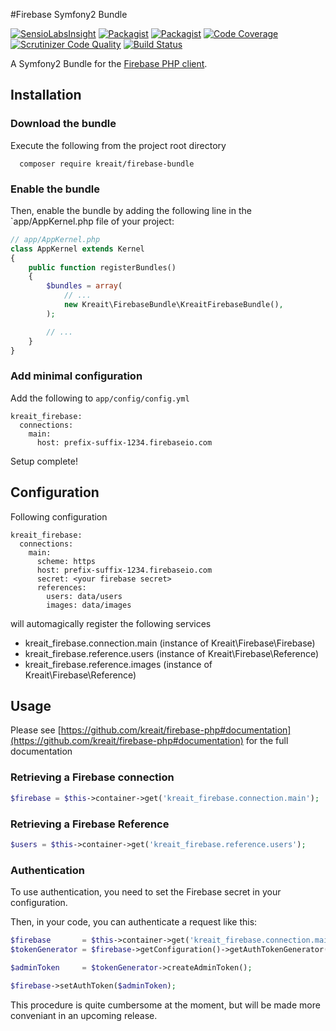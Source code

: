 #Firebase Symfony2 Bundle

[![SensioLabsInsight](https://insight.sensiolabs.com/projects/8d6e529b-ec74-4bfb-8892-4ef1e21a76f0/mini.png)](https://insight.sensiolabs.com/projects/8d6e529b-ec74-4bfb-8892-4ef1e21a76f0)
[![Packagist](https://img.shields.io/packagist/v/kreait/firebase-bundle.svg?style=flat-square)](https://packagist.org/packages/kreait/firebase-bundle)
[![Packagist](https://img.shields.io/packagist/l/kreait/firebase-bundle.svg?style=flat-square)](https://github.com/kreait/firebase-bundle/blob/master/LICENSE)
[![Code Coverage](https://scrutinizer-ci.com/g/kreait/firebase-bundle/badges/coverage.png?b=master)](https://scrutinizer-ci.com/g/kreait/firebase-bundle/?branch=master)
[![Scrutinizer Code Quality](https://scrutinizer-ci.com/g/kreait/firebase-bundle/badges/quality-score.png?b=master)](https://scrutinizer-ci.com/g/kreait/firebase-bundle/?branch=master)
[![Build Status](https://travis-ci.org/kreait/firebase-bundle.svg?branch=master)](https://travis-ci.org/kreait/firebase-bundle)

A Symfony2 Bundle for the [Firebase PHP client](https://github.com/kreait/firebase-php).

## Installation

### Download the bundle

Execute the following from the project root directory

```
  composer require kreait/firebase-bundle
```

### Enable the bundle

Then, enable the bundle by adding the following line in the `app/AppKernel.php file of your project:

```php
// app/AppKernel.php
class AppKernel extends Kernel
{
    public function registerBundles()
    {
        $bundles = array(
            // ...
            new Kreait\FirebaseBundle\KreaitFirebaseBundle(),
        );

        // ...
    }
}
```

### Add minimal configuration

Add the following to `app/config/config.yml`

```
kreait_firebase:
  connections:
    main:
      host: prefix-suffix-1234.firebaseio.com
```

Setup complete!

## Configuration

Following configuration

```
kreait_firebase:
  connections:
    main:
      scheme: https
      host: prefix-suffix-1234.firebaseio.com
      secret: <your firebase secret>
      references:
        users: data/users
        images: data/images
```

will automagically register the following services 

  - kreait_firebase.connection.main (instance of Kreait\Firebase\Firebase)
  - kreait_firebase.reference.users (instance of Kreait\Firebase\Reference)
  - kreait_firebase.reference.images (instance of Kreait\Firebase\Reference)


## Usage

Please see [https://github.com/kreait/firebase-php#documentation](https://github.com/kreait/firebase-php#documentation)
for the full documentation

### Retrieving a Firebase connection

```php
$firebase = $this->container->get('kreait_firebase.connection.main');
```

### Retrieving a Firebase Reference

```php
$users = $this->container->get('kreait_firebase.reference.users');
```

### Authentication

To use authentication, you need to set the Firebase secret in your configuration.

Then, in your code, you can authenticate a request like this:

```php
$firebase       = $this->container->get('kreait_firebase.connection.main');
$tokenGenerator = $firebase->getConfiguration()->getAuthTokenGenerator();

$adminToken     = $tokenGenerator->createAdminToken();

$firebase->setAuthToken($adminToken);
```

This procedure is quite cumbersome at the moment, but will be made more conveniant in an upcoming release.
